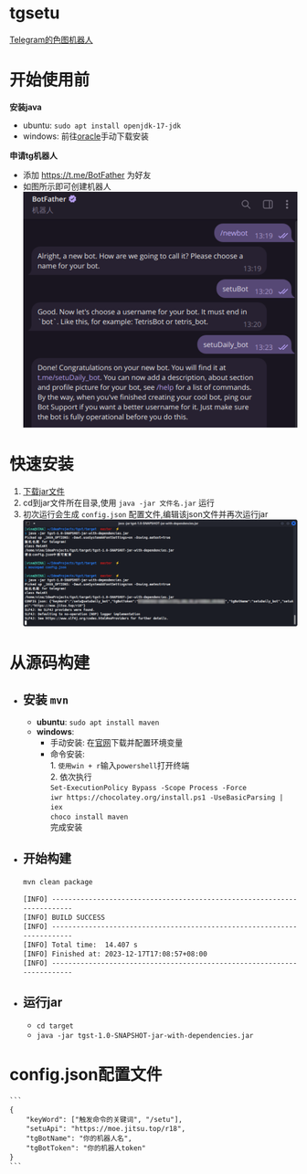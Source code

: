 # tgsetu
[Telegram的色图机器人](https://t.me/setuDaily_bot)  

# 开始使用前
<b>安装java</b>  

+ ubuntu: `sudo apt install openjdk-17-jdk`  
+ windows: 前往[oracle](https://www.oracle.com/java/technologies/downloads/#jdk17-windows)手动下载安装  

<b>申请tg机器人</b>

+ 添加 https://t.me/BotFather 为好友  
+ 如图所示即可创建机器人  
![image](./image/2.png)


# 快速安装
1. [下载jar文件](https://github.com/xmexg/tgsetu/releases)  
2. cd到jar文件所在目录,使用 `java -jar 文件名.jar` 运行  
3. 初次运行会生成 `config.json` 配置文件,编辑该json文件并再次运行jar
![image](./image/1.png)

# 从源码构建
+ ## 安装 `mvn`  
    + <b>ubuntu</b>: `sudo apt install maven`  
    + <b>windows</b>:  
        - 手动安装: 在[官网](https://maven.apache.org/download.cgi)下载并配置环境变量   
        - 命令安装:  
                1. `使用win + r`输入`powershell`打开终端  
                2. 依次执行  
                    `Set-ExecutionPolicy Bypass -Scope Process -Force`   
                    `iwr https://chocolatey.org/install.ps1 -UseBasicParsing | iex`   
                    `choco install maven`  
                    完成安装
+ ## 开始构建
    `mvn clean package`
    ```
    [INFO] ------------------------------------------------------------------------
    [INFO] BUILD SUCCESS
    [INFO] ------------------------------------------------------------------------
    [INFO] Total time:  14.407 s
    [INFO] Finished at: 2023-12-17T17:08:57+08:00
    [INFO] ------------------------------------------------------------------------
    ```

+ ## 运行jar
    + `cd target`  
    + `java -jar tgst-1.0-SNAPSHOT-jar-with-dependencies.jar`


# config.json配置文件
    ``` 
    {
        "keyWord": ["触发命令的关键词", "/setu"],
        "setuApi": "https://moe.jitsu.top/r18",
        "tgBotName": "你的机器人名",
        "tgBotToken": "你的机器人token"
    }
    ```